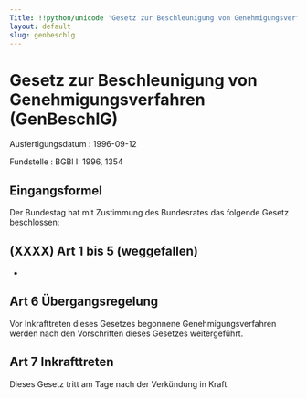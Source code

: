 ```yaml
---
Title: !!python/unicode 'Gesetz zur Beschleunigung von Genehmigungsverfahren'
layout: default
slug: genbeschlg
---
```


# Gesetz zur Beschleunigung von Genehmigungsverfahren (GenBeschlG)

Ausfertigungsdatum
:   1996-09-12

Fundstelle
:   BGBl I: 1996, 1354



## Eingangsformel

Der Bundestag hat mit Zustimmung des Bundesrates das folgende Gesetz
beschlossen:


## (XXXX) Art 1 bis 5 (weggefallen)

-


## Art 6 Übergangsregelung

Vor Inkrafttreten dieses Gesetzes begonnene Genehmigungsverfahren
werden nach den Vorschriften dieses Gesetzes weitergeführt.


## Art 7 Inkrafttreten

Dieses Gesetz tritt am Tage nach der Verkündung in Kraft.

